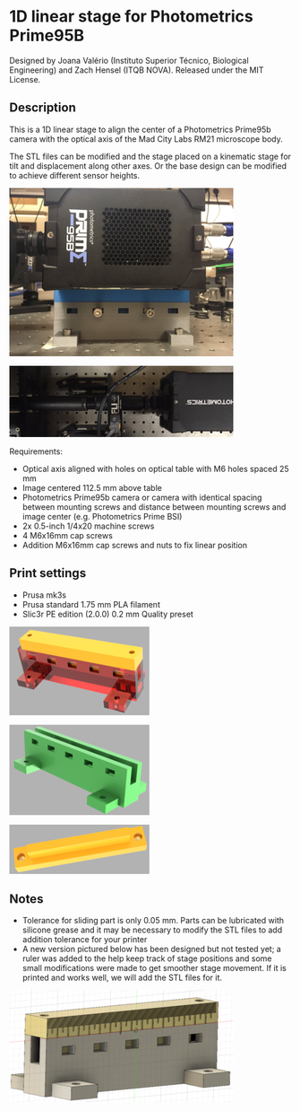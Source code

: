 # 1D linear stage for Photometrics Prime95B

Designed by Joana Valério (Instituto Superior Técnico, Biological Engineering) and Zach Hensel (ITQB NOVA). Released under the MIT License.

## Description

This is a 1D linear stage to align the center of a Photometrics Prime95b camera with the optical axis of the Mad City Labs RM21 microscope body.

The STL files can be modified and the stage placed on a kinematic stage for tilt and displacement along other axes. Or the base design can be modified to achieve different sensor heights.

![Assembled stage](v3build_side.png)

![Assembled mount](v3build_top.png)

Requirements: 
  * Optical axis aligned with holes on optical table with M6 holes spaced 25 mm
  * Image centered 112.5 mm above table
  * Photometrics Prime95b camera or camera with identical spacing between mounting screws and distance between mounting screws and image center (e.g. Photometrics Prime BSI)
  * 2x 0.5-inch 1/4x20 machine screws
  * 4 M6x16mm cap screws
  * Addition M6x16mm cap screws and nuts to fix linear position

## Print settings

* Prusa mk3s
* Prusa standard 1.75 mm PLA filament
* Slic3r PE edition (2.0.0) 0.2 mm Quality preset

![Assembled stage](assembled.png)

![Assembled mount](base.png)

![Assembled mount](mount.png)

## Notes

* Tolerance for sliding part is only 0.05 mm. Parts can be lubricated with silicone grease and it may be necessary to modify the STL files to add addition tolerance for your printer
* A new version pictured below has been designed but not tested yet; a ruler was added to the help keep track of stage positions and some small modifications were made to get smoother stage movement. If it is printed and works well, we will add the STL files for it.

![New version](new_version.png)